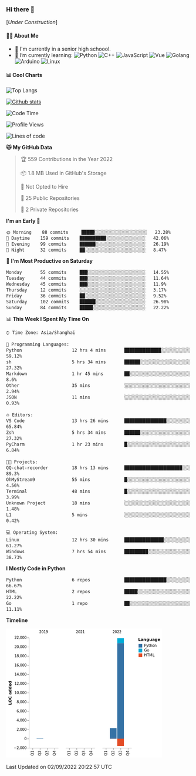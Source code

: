 ### Hi there 👋

\[*Under Construction*\]

<!--
**NoNormalCreeper/NoNormalCreeper** is a ✨ _special_ ✨ repository because its `README.md` (this file) appears on your GitHub profile.

Here are some ideas to get you started:

- 🔭 I’m currently working on ...
- 🌱 I’m currently learning ...
- 👯 I’m looking to collaborate on ...
- 🤔 I’m looking for help with ...
- 💬 Ask me about ...
- 📫 How to reach me: ...
- 😄 Pronouns: ...
- ⚡ Fun fact: ...
-->

#### 👩‍💻 About Me

- 🏫 I'm currently in a senior high schoool.
- 🌱 I’m currently learning: 
![Python](https://img.shields.io/badge/-Python-blue?style=flat-square&logo=Python&logoColor=fff)
![C++](https://img.shields.io/badge/-C%2B%2B-00599C?style=flat-square&logo=C%2B%2B&logoColor=fff)
![JavaScript](https://img.shields.io/badge/-JavaScript-ffca18?style=flat-square&logo=JavaScript&logoColor=fff)
![Vue](https://img.shields.io/badge/-Vue-4FC08D?style=flat-square&logo=Vue.js&logoColor=fff)
![Golang](https://img.shields.io/badge/-Go-007d9c?style=flat-square&logo=Go&logoColor=fff)
![Arduino](https://img.shields.io/badge/-Arduino-00979D?style=flat-square&logo=Arduino&logoColor=fff)
![Linux](https://img.shields.io/badge/-Linux-FCC624?style=flat-square&logo=Linux&logoColor=fff)

#### 📊 Cool Charts

![Top Langs](https://github-readme-stats.vercel.app/api/top-langs/?username=NoNormalCreeper&layout=compact)

[![Github stats](https://github-readme-stats.vercel.app/api?username=NoNormalCreeper&show_icons=true)](https://github.com/anuraghazra/github-readme-stats)

<!--START_SECTION:waka-->
![Code Time](http://img.shields.io/badge/Code%20Time-79%20hrs%2042%20mins-blue)

![Profile Views](http://img.shields.io/badge/Profile%20Views-4-blue)

![Lines of code](https://img.shields.io/badge/From%20Hello%20World%20I%27ve%20Written-23%20Thousand%20lines%20of%20code-blue)

**🐱 My GitHub Data** 

> 🏆 559 Contributions in the Year 2022
 > 
> 📦 1.8 MB Used in GitHub's Storage 
 > 
> 🚫 Not Opted to Hire
 > 
> 📜 25 Public Repositories 
 > 
> 🔑 2 Private Repositories  
 > 
**I'm an Early 🐤** 

```text
🌞 Morning    88 commits     █████░░░░░░░░░░░░░░░░░░░░   23.28% 
🌆 Daytime    159 commits    ██████████░░░░░░░░░░░░░░░   42.06% 
🌃 Evening    99 commits     ██████░░░░░░░░░░░░░░░░░░░   26.19% 
🌙 Night      32 commits     ██░░░░░░░░░░░░░░░░░░░░░░░   8.47%

```
📅 **I'm Most Productive on Saturday** 

```text
Monday       55 commits     ███░░░░░░░░░░░░░░░░░░░░░░   14.55% 
Tuesday      44 commits     ███░░░░░░░░░░░░░░░░░░░░░░   11.64% 
Wednesday    45 commits     ███░░░░░░░░░░░░░░░░░░░░░░   11.9% 
Thursday     12 commits     ░░░░░░░░░░░░░░░░░░░░░░░░░   3.17% 
Friday       36 commits     ██░░░░░░░░░░░░░░░░░░░░░░░   9.52% 
Saturday     102 commits    ██████░░░░░░░░░░░░░░░░░░░   26.98% 
Sunday       84 commits     █████░░░░░░░░░░░░░░░░░░░░   22.22%

```


📊 **This Week I Spent My Time On** 

```text
⌚︎ Time Zone: Asia/Shanghai

💬 Programming Languages: 
Python                   12 hrs 4 mins       ██████████████░░░░░░░░░░░   59.12% 
sh                       5 hrs 34 mins       ██████░░░░░░░░░░░░░░░░░░░   27.32% 
Markdown                 1 hr 45 mins        ██░░░░░░░░░░░░░░░░░░░░░░░   8.6% 
Other                    35 mins             ░░░░░░░░░░░░░░░░░░░░░░░░░   2.94% 
JSON                     11 mins             ░░░░░░░░░░░░░░░░░░░░░░░░░   0.93%

🔥 Editors: 
VS Code                  13 hrs 26 mins      ████████████████░░░░░░░░░   65.84% 
Zsh                      5 hrs 34 mins       ██████░░░░░░░░░░░░░░░░░░░   27.32% 
PyCharm                  1 hr 23 mins        █░░░░░░░░░░░░░░░░░░░░░░░░   6.84%

🐱‍💻 Projects: 
QQ-chat-recorder         18 hrs 13 mins      ██████████████████████░░░   89.3% 
OhMyStream9              55 mins             █░░░░░░░░░░░░░░░░░░░░░░░░   4.56% 
Terminal                 48 mins             █░░░░░░░░░░░░░░░░░░░░░░░░   3.99% 
Unknown Project          18 mins             ░░░░░░░░░░░░░░░░░░░░░░░░░   1.48% 
L1                       5 mins              ░░░░░░░░░░░░░░░░░░░░░░░░░   0.42%

💻 Operating System: 
Linux                    12 hrs 30 mins      ███████████████░░░░░░░░░░   61.27% 
Windows                  7 hrs 54 mins       █████████░░░░░░░░░░░░░░░░   38.73%

```

**I Mostly Code in Python** 

```text
Python                   6 repos             ████████████████░░░░░░░░░   66.67% 
HTML                     2 repos             █████░░░░░░░░░░░░░░░░░░░░   22.22% 
Go                       1 repo              ██░░░░░░░░░░░░░░░░░░░░░░░   11.11%

```


**Timeline**

![Chart not found](https://raw.githubusercontent.com/NoNormalCreeper/NoNormalCreeper/main/charts/bar_graph.png) 


 Last Updated on 02/09/2022 20:22:57 UTC
<!--END_SECTION:waka-->

